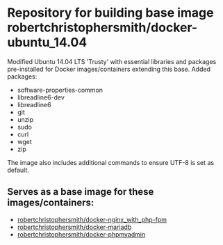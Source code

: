 Repository for building base image robertchristophersmith/docker-ubuntu_14.04
=================

Modified Ubuntu 14.04 LTS 'Trusty' with essential libraries and packages pre-installed for Docker images/containers extending this base. 
Added packages:
* software-properties-common
* libreadline6-dev
* libreadline6
* git
* unzip
* sudo
* curl
* wget
* zip

The image also includes additional commands to ensure UTF-8 is set as default.

## Serves as a base image for these images/containers:
* [robertchristophersmith/docker-nginx_with_php-fpm](https://github.com/robertchristophersmith/docker-nginx_with_php-fpm)
* [robertchristophersmith/docker-mariadb](https://github.com/robertchristophersmith/docker-mariadb)
* [robertchristophersmith/docker-phpmyadmin](https://github.com/robertchristophersmith/docker-phpmyadmin)
 
